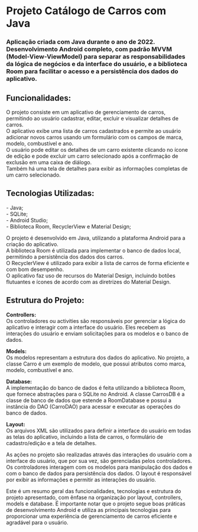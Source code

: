 # Projeto Catálogo de Carros com Java
<h3>Aplicação criada com Java durante o ano de 2022.<br>
Desenvolvimento Android completo, com padrão MVVM (Model-View-ViewModel) para separar as responsabilidades da lógica de negócios e da interface do usuário, e a biblioteca Room para facilitar o acesso e a persistência dos dados do aplicativo.</h3>

<h2>Funcionalidades:</h2>
O projeto consiste em um aplicativo de gerenciamento de carros, permitindo ao usuário cadastrar, editar, excluir e visualizar detalhes de carros.<br>
O aplicativo exibe uma lista de carros cadastrados e permite ao usuário adicionar novos carros usando um formulário com os campos de marca, modelo, combustível e ano.<br>
O usuário pode editar os detalhes de um carro existente clicando no ícone de edição e pode excluir um carro selecionado após a confirmação de exclusão em uma caixa de diálogo.<br>
Também há uma tela de detalhes para exibir as informações completas de um carro selecionado.

<h2>Tecnologias Utilizadas:</h2>
- Java;<br>
- SQLite;<br>
- Android Studio;<br>
- Biblioteca Room, RecyclerView e Material Design;<br>

O projeto é desenvolvido em Java, utilizando a plataforma Android para a criação do aplicativo.<br>
A biblioteca Room é utilizada para implementar o banco de dados local, permitindo a persistência dos dados dos carros.<br>
O RecyclerView é utilizado para exibir a lista de carros de forma eficiente e com bom desempenho.<br>
O aplicativo faz uso de recursos do Material Design, incluindo botões flutuantes e ícones de acordo com as diretrizes do Material Design.

<h2>Estrutura do Projeto:</h2>
<strong>Controllers:</strong><br> Os controladores ou activities são responsáveis por gerenciar a lógica do aplicativo e interagir com a interface do usuário. Eles recebem as interações do usuário e enviam solicitações para os modelos e o banco de dados.<br>

<strong>Models:</strong><br> Os modelos representam a estrutura dos dados do aplicativo. No projeto, a classe Carro é um exemplo de modelo, que possui atributos como marca, modelo, combustível e ano.<br>

<strong>Database:</strong><br> A implementação do banco de dados é feita utilizando a biblioteca Room, que fornece abstrações para o SQLite no Android. A classe CarrosDB é a classe de banco de dados que estende a RoomDatabase e possui a instância do DAO (CarroDAO) para acessar e executar as operações do banco de dados.<br>

<strong>Layout:</strong><br> Os arquivos XML são utilizados para definir a interface do usuário em todas as telas do aplicativo, incluindo a lista de carros, o formulário de cadastro/edição e a tela de detalhes.<br>

As ações no projeto são realizadas através das interações do usuário com a interface do usuário, que por sua vez, são gerenciadas pelos controladores. Os controladores interagem com os modelos para manipulação dos dados e com o banco de dados para persistência dos dados. O layout é responsável por exibir as informações e permitir as interações do usuário.<br>

Este é um resumo geral das funcionalidades, tecnologias e estrutura do projeto apresentado, com ênfase na organização por layout, controllers, models e database. É importante notar que o projeto segue boas práticas de desenvolvimento Android e utiliza as principais tecnologias para proporcionar uma experiência de gerenciamento de carros eficiente e agradável para o usuário.
